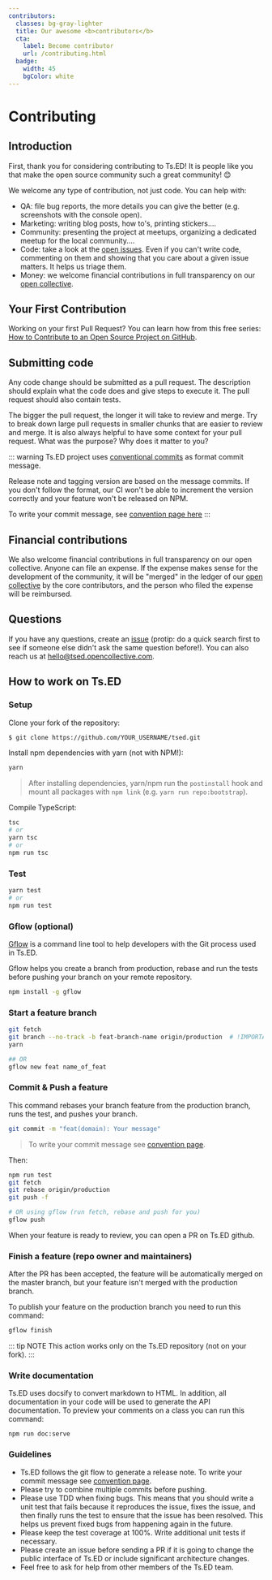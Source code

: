 ```yaml
---
contributors:
  classes: bg-gray-lighter
  title: Our awesome <b>contributors</b>
  cta:
    label: Become contributor
    url: /contributing.html
  badge:
    width: 45
    bgColor: white
---
```


# Contributing

## Introduction

First, thank you for considering contributing to Ts.ED! It is people like you that make the open source community such a great community! 😊

We welcome any type of contribution, not just code. You can help with:

- QA: file bug reports, the more details you can give the better (e.g. screenshots with the console open).
- Marketing: writing blog posts, how to's, printing stickers....
- Community: presenting the project at meetups, organizing a dedicated meetup for the local community....
- Code: take a look at the [open issues](https://github.com/tsedio/tsed/issues). Even if you can't write code, commenting on them and showing that you care about a given issue matters. It helps us triage them.
- Money: we welcome financial contributions in full transparency on our [open collective](https://opencollective.com/tsed).

## Your First Contribution

Working on your first Pull Request? You can learn how from this free series: [How to Contribute to an Open Source Project on GitHub](https://app.egghead.io/playlists/how-to-contribute-to-an-open-source-project-on-github).

## Submitting code

Any code change should be submitted as a pull request. The description should explain what the code does and give steps to execute it. The pull request should also contain tests.

The bigger the pull request, the longer it will take to review and merge. Try to break down large pull requests in smaller chunks that are easier to review and merge. It is also always helpful to have some context for your pull request. What was the purpose? Why does it matter to you?

::: warning
Ts.ED project uses [conventional commits](https://www.conventionalcommits.org/en/v1.0.0-beta.4/) as format commit message.

Release note and tagging version are based on the message commits.
If you don't follow the format, our CI won't be able to increment the version correctly and your feature won't be released on NPM.

To write your commit message, see [convention page here](https://www.conventionalcommits.org/en/v1.0.0-beta.4/)
:::

## Financial contributions

We also welcome financial contributions in full transparency on our open collective. Anyone can file an expense. If the expense makes sense for the development of the community, it will be "merged" in the ledger of our [open collective](https://opencollective.com/tsed) by the core contributors, and the person who filed the expense will be reimbursed.

## Questions

If you have any questions, create an [issue](https://github.com/tsedio/tsed/issues) (protip: do a quick search first to see if someone else didn't ask the same question before!). You can also reach us at hello@tsed.opencollective.com.

## How to work on Ts.ED

### Setup

Clone your fork of the repository:

```bash
$ git clone https://github.com/YOUR_USERNAME/tsed.git
```

Install npm dependencies with yarn (not with NPM!):

```bash
yarn
```

> After installing dependencies, yarn/npm run the `postinstall` hook and mount all packages with `npm link` (e.g. `yarn run repo:bootstrap`).

Compile TypeScript:

```bash
tsc
# or
yarn tsc
# or
npm run tsc
```

### Test

```bash
yarn test
# or
npm run test
```

### Gflow (optional)

[Gflow](https://www.npmjs.com/package/gflow) is a command line tool to help developers with the Git process used in Ts.ED.

Gflow helps you create a branch from production, rebase and run the tests before pushing your branch on your remote repository.

```bash
npm install -g gflow
```

### Start a feature branch

```bash
git fetch
git branch --no-track -b feat-branch-name origin/production  # !IMPORTANT
yarn

## OR
gflow new feat name_of_feat
```

### Commit & Push a feature

This command rebases your branch feature from the production branch, runs the test, and pushes your branch.

```bash
git commit -m "feat(domain): Your message"
```

> To write your commit message see [convention page](https://www.conventionalcommits.org/en/v1.0.0-beta.4/).

Then:

```bash
npm run test
git fetch
git rebase origin/production
git push -f

# OR using gflow (run fetch, rebase and push for you)
gflow push
```

When your feature is ready to review, you can open a PR on Ts.ED github.

### Finish a feature (repo owner and maintainers)

After the PR has been accepted, the feature will be automatically merged on the master branch, but
your feature isn't merged with the production branch.

To publish your feature on the production branch you need to run this command:

```bash
gflow finish
```

::: tip NOTE
This action works only on the Ts.ED repository (not on your fork).
:::

### Write documentation

Ts.ED uses docsify to convert markdown to HTML. In addition, all documentation in your code will be used to generate
the API documentation. To preview your comments on a class you can run this command:

```
npm run doc:serve
```

### Guidelines

- Ts.ED follows the git flow to generate a release note. To write your commit message see [convention page](https://docs.google.com/document/d/1QrDFcIiPjSLDn3EL15IJygNPiHORgU1_OOAqWjiDU5Y/edit).
- Please try to combine multiple commits before pushing.
- Please use TDD when fixing bugs. This means that you should write a unit test that fails because it reproduces the issue, fixes the issue, and then finally runs the test to ensure that the issue has been resolved. This helps us prevent fixed bugs from happening again in the future.
- Please keep the test coverage at 100%. Write additional unit tests if necessary.
- Please create an issue before sending a PR if it is going to change the public interface of Ts.ED or include significant architecture changes.
- Feel free to ask for help from other members of the Ts.ED team.

<!-- This `CONTRIBUTING.md` is based on @nayafia's template https://github.com/nayafia/contributing-template -->
